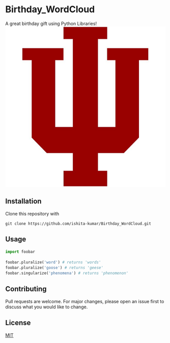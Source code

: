 
# Birthday_WordCloud
A great birthday gift using Python Libraries!
![Test Image 1](IU.jpg)
## Installation

Clone this repository with 
```
git clone https://github.com/ishita-kumar/Birthday_WordCloud.git
```

## Usage

```python
import foobar

foobar.pluralize('word') # returns 'words'
foobar.pluralize('goose') # returns 'geese'
foobar.singularize('phenomena') # returns 'phenomenon'
```



## Contributing
Pull requests are welcome. For major changes, please open an issue first to discuss what you would like to change.


## License
[MIT](https://choosealicense.com/licenses/mit/)